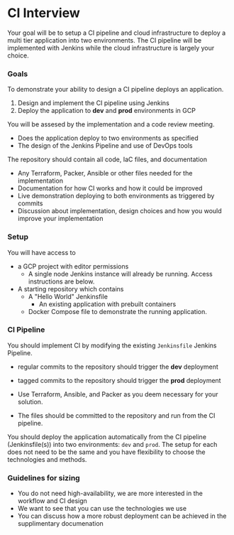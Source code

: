 # CI Interview

Your goal will be to setup a CI pipeline and cloud infrastructure
to deploy a multi tier application into two environments.
The CI pipeline will be implemented with Jenkins while
the cloud infrastructure is largely your choice.



### Goals

To demonstrate your ability to design a CI pipeline
deploys an application.

1. Design and implement the CI pipeline using Jenkins
2. Deploy the application to __dev__ and __prod__ environments in GCP

You will be assesed by the implementation and a code review meeting.

- Does the application deploy to two environments as specified
- The design of the Jenkins Pipeline and use of DevOps tools


The repository should contain all code, IaC files, and documentation

- Any Terraform, Packer, Ansible or other files needed for the implementation
- Documentation for how CI works and how it could be improved
- Live demonstration deploying to both environments as triggered by commits
- Discussion about implementation, design choices and how you would improve your implementation




### Setup

You will have access to

- a GCP project with editor permissions
    - A single node Jenkins instance will already be running. Access instructions are below.
- A starting repository which contains
    - A "Hello World" Jenkinsfile
		- An existing application with prebuilt containers
    - Docker Compose file to demonstrate the running application.


		


### CI Pipeline

You should implement CI by modifying the existing `Jenkinsfile` Jenkins Pipeline.

- regular commits to the repository should trigger the __dev__ deployment
- tagged commits to the repository should trigger the __prod__ deployment

- Use Terraform, Ansible, and Packer as you deem necessary for your solution.
- The files should be committed to the repository and run from the CI pipeline.

You should deploy the application automatically
from the CI pipeline (Jenkinsfile(s)) into
two environments: `dev` and `prod`.
The setup for each does not need to be the same
and you have flexibility to choose the technologies and methods.


### Guidelines for sizing

- You do not need high-availability, we are more interested in the workflow and CI design
- We want to see that you can use the technologies we use
- You can discuss how a more robust deployment can be achieved in the supplimentary documenation


